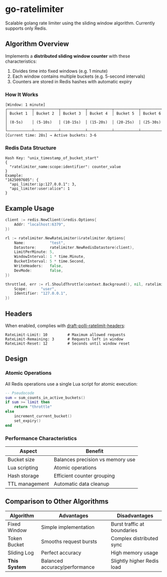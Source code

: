 # go-ratelimiter
Scalable golang rate limiter using the sliding window algorithm. Currently supports only Redis.

## Algorithm Overview
Implements a **distributed sliding window counter** with these characteristics:

1. Divides time into fixed windows (e.g. 1 minute)
2. Each window contains multiple buckets (e.g. 5-second intervals)
3. Counters are stored in Redis hashes with automatic expiry

### How It Works
```
[Window: 1 minute]
┌───────────┬───────────┬───────────┬───────────┬───────────┬───────────┐
│ Bucket 1  │ Bucket 2  │ Bucket 3  │ Bucket 4  │ Bucket 5  │ Bucket 6  │
│ (0-5s)    │ (5-10s)   │ (10-15s)  │ (15-20s)  │ (20-25s)  │ (25-30s)  │
└───────────┴───────────┴───────────┴───────────┴───────────┴───────────┘
[Current time: 28s] → Active buckets: 3-6
```

### Redis Data Structure
```
Hash Key: "unix_timestamp_of_bucket_start" 
{
  "ratelimiter_name:scope:identifier": counter_value
}
Example:
"1625097605": {
  "api_limiter:ip:127.0.0.1": 3,
  "api_limiter:user:alice": 1
}
```

## Example Usage
```go
client := redis.NewClient(&redis.Options{
    Addr: "localhost:6379",
})

rl := ratelimiter.NewRateLimiter(&ratelimiter.Options{
    Name:           "test",
    Datastore:      ratelimiter.NewRedisDatastore(client),
    LimitPerMinute: 5,
    WindowInterval: 1 * time.Minute,
    BucketInterval: 5 * time.Second,
    WriteHeaders:   false,
    DevMode:        false,
})

throttled, err := rl.ShouldThrottle(context.Background(), nil, ratelimiter.Field{
    Scope:      "user",
    Identifier: "127.0.0.1",
})
```

## Headers
When enabled, complies with [draft-polli-ratelimit-headers](https://tools.ietf.org/id/draft-polli-ratelimit-headers-00.html):
```
RateLimit-Limit: 10         # Maximum allowed requests
RateLimit-Remaining: 3      # Requests left in window  
RateLimit-Reset: 12         # Seconds until window reset
```

## Design

### Atomic Operations
All Redis operations use a single Lua script for atomic execution:
```lua
-- Pseudocode
sum = sum_counts_in_active_buckets()
if sum >= limit then
    return "throttle"
else
    increment_current_bucket()
    set_expiry()
end
```

### Performance Characteristics
| Aspect          | Benefit                          |
|-----------------|----------------------------------|
| Bucket size     | Balances precision vs memory use |
| Lua scripting   | Atomic operations                | 
| Hash storage    | Efficient counter grouping       |
| TTL management  | Automatic data cleanup           |

## Comparison to Other Algorithms
| Algorithm       | Advantages                      | Disadvantages               |
|-----------------|---------------------------------|-----------------------------|
| Fixed Window    | Simple implementation           | Burst traffic at boundaries |
| Token Bucket    | Smooths request bursts          | Complex distributed sync    |
| Sliding Log     | Perfect accuracy                | High memory usage           |
| **This System** | Balanced accuracy/performance   | Slightly higher Redis load  |
